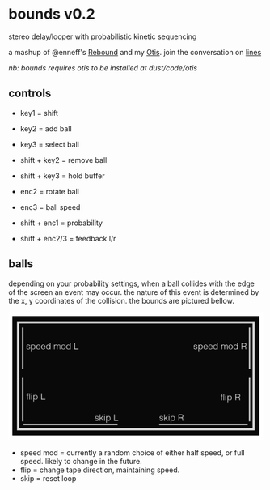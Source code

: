 # bounds v0.2
stereo delay/looper with probabilistic kinetic sequencing

a mashup of @enneff's [Rebound](https://github.com/nf/rebound) and my [Otis](https://github.com/notjustmat/otis).
join the conversation on [lines](https://llllllll.co/t/23336)

_nb: bounds requires otis to be installed at dust/code/otis_

## controls

* key1 = shift
* key2 = add ball
* key3 = select ball
* shift + key2 = remove ball
* shift + key3 = hold buffer

* enc2 = rotate ball
* enc3 = ball speed
* shift + enc1 = probability
* shift + enc2/3 = feedback l/r

## balls

depending on your probability settings, when a ball collides with the edge of the screen an event may occur.
the nature of this event is determined by the x, y coordinates of the collision. the bounds are pictured bellow.

![bounds.png](assets/bounds.png)

* speed mod = currently a random choice of either half speed, or full speed. likely to change in the future.
* flip = change tape direction, maintaining speed.
* skip = reset loop
